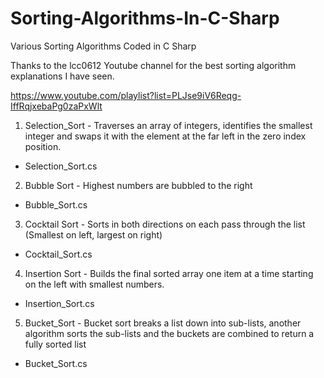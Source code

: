 # Sorting-Algorithms-In-C-Sharp
Various Sorting Algorithms Coded in C Sharp

Thanks to the lcc0612 Youtube channel for the best sorting algorithm explanations I have seen.

  https://www.youtube.com/playlist?list=PLJse9iV6Reqg-IffRqjxebaPg0zaPxWlt
  
1. Selection_Sort - Traverses an array of integers, identifies the smallest integer and swaps it with the element at the far left in the zero index position.
 - Selection_Sort.cs
 
2. Bubble Sort - Highest numbers are bubbled to the right
 - Bubble_Sort.cs
 
3. Cocktail Sort - Sorts in both directions on each pass through the list (Smallest on left, largest on right)
 - Cocktail_Sort.cs

4. Insertion Sort - Builds the final sorted array one item at a time starting on the left with smallest numbers.
 - Insertion_Sort.cs

5. Bucket_Sort - Bucket sort breaks a list down into sub-lists, another algorithm sorts the sub-lists and the buckets are combined to return a fully sorted list
 - Bucket_Sort.cs
